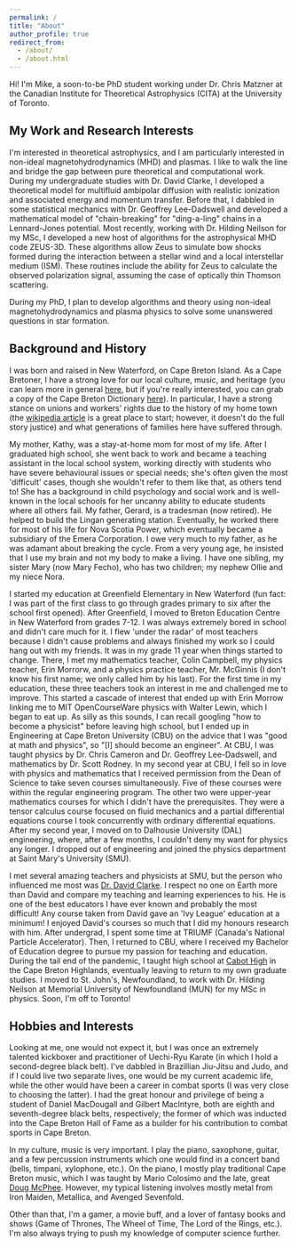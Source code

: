 ```yaml
---
permalink: /
title: "About"
author_profile: true
redirect_from: 
  - /about/
  - /about.html
---
```


Hi! I'm Mike, a soon-to-be PhD student working under Dr. Chris Matzner at the Canadian Institute for Theoretical Astrophysics (CITA) at the University of Toronto. 

My Work and Research Interests
------
I'm interested in theoretical astrophysics, and I am particularly interested in non-ideal magnetohydrodynamics (MHD) and plasmas. I like to walk the line and bridge the gap between pure theoretical and computational work. During my undergraduate studies with Dr. David Clarke, I developed a theoretical model for multifluid ambipolar diffusion with realistic ionization and associated energy and momentum transfer. Before that, I dabbled in some statistical mechanics with Dr. Geoffrey Lee-Dadswell and developed a mathematical model of "chain-breaking" for "ding-a-ling" chains in a Lennard-Jones potential. Most recently, working with Dr. Hilding Neilson for my MSc, I developed a new host of algorithms for the astrophysical MHD code ZEUS-3D. These algorithms allow Zeus to simulate bow shocks formed during the interaction between a stellar wind and a local interstellar medium (ISM). These routines include the ability for Zeus to calculate the observed polarization signal, assuming the case of optically thin Thomson scattering. 

During my PhD, I plan to develop algorithms and theory using non-ideal magnetohydrodynamics and plasma physics to solve some unanswered questions in star formation.

Background and History
------
I was born and raised in New Waterford, on Cape Breton Island. As a Cape Bretoner, I have a strong love for our local culture, music, and heritage (you can learn more in general [here](https://www.cbisland.com/things-to-do/culture-heritage/), but if you're really interested, you can grab a copy of the Cape Breton Dictionary [here](https://utorontopress.com/9781442615991/dictionary-of-cape-breton-english/)). In particular, I have a strong stance on unions and workers' rights due to the history of my home town (the [wikipedia article](https://en.wikipedia.org/wiki/New_Waterford,_Nova_Scotia) is a great place to start; however, it doesn't do the full story justice) and what generations of families here have suffered through. 

My mother, Kathy, was a stay-at-home mom for most of my life. After I graduated high school, she went back to work and became a teaching assistant in the local school system, working directly with students who have severe behavioural issues or special needs; she's often given the most 'difficult' cases, though she wouldn't refer to them like that, as others tend to! She has a background in child psychology and social work and is well-known in the local schools for her uncanny ability to educate students where all others fail. My father, Gerard, is a tradesman (now retired). He helped to build the Lingan generating station. Eventually, he worked there for most of his life for Nova Scotia Power, which eventually became a subsidiary of the Emera Corporation. I owe very much to my father, as he was adamant about breaking the cycle. From a very young age, he insisted that I use my brain and not my body to make a living. I have one sibling, my sister Mary (now Mary Fecho), who has two children; my nephew Ollie and my niece Nora.

I started my education at Greenfield Elementary in New Waterford (fun fact: I was part of the first class to go through grades primary to six after the school first opened). After Greenfield, I moved to Breton Education Centre in New Waterford from grades 7-12. I was always extremely bored in school and didn't care much for it. I flew 'under the radar' of most teachers because I didn't cause problems and always finished my work so I could hang out with my friends. It was in my grade 11 year when things started to change. There, I met my mathematics teacher, Colin Campbell, my physics teacher, Erin Morrorw, and a physics practice teacher, Mr. McGinnis (I don't know his first name; we only called him by his last). For the first time in my education, these three teachers took an interest in me and challenged me to improve. This started a cascade of interest that ended up with Erin Morrow linking me to MIT OpenCourseWare physics with Walter Lewin, which I began to eat up. As silly as this sounds, I can recall googling "how to become a physicist" before leaving high school, but I ended up in Engineering at Cape Breton University (CBU) on the advice that I was "good at math and physics", so "[I] should become an engineer". At CBU, I was taught physics by Dr. Chris Cameron and Dr. Geoffrey Lee-Dadswell, and mathematics by Dr. Scott Rodney. In my second year at CBU, I fell so in love with physics and mathematics that I received permission from the Dean of Science to take seven courses simultaneously. Five of these courses were within the regular engineering program. The other two were upper-year mathematics courses for which I didn't have the prerequisites. They were a tensor calculus course focused on fluid mechanics and a partial differential equations course I took concurrently with ordinary differential equations. After my second year, I moved on to Dalhousie University (DAL) engineering, where, after a few months, I couldn't deny my want for physics any longer. I dropped out of engineering and joined the physics department at Saint Mary's University (SMU).

I met several amazing teachers and physicists at SMU, but the person who influenced me most was [Dr. David Clarke](http://www.ap.smu.ca/~dclarke/home/). I respect no one on Earth more than David and compare my teaching and learning experiences to his. He is one of the best educators I have ever known and probably the most difficult! Any course taken from David gave an 'Ivy League' education at a minimum! I enjoyed David's courses so much that I did my honours research with him. After undergrad, I spent some time at TRIUMF (Canada's National Particle Accelerator). Then, I returned to CBU, where I received my Bachelor of Education degree to pursue my passion for teaching and education. During the tail end of the pandemic, I taught high school at [Cabot High](https://sites.google.com/gnspes.ca/caboteducationcentre/home) in the Cape Breton Highlands, eventually leaving to return to my own graduate studies. I moved to St. John's, Newfoundland, to work with Dr. Hilding Neilson at Memorial University of Newfoundland (MUN) for my MSc in physics. Soon, I'm off to Toronto!

Hobbies and Interests
------
Looking at me, one would not expect it, but I was once an extremely talented kickboxer and practitioner of Uechi-Ryu Karate (in which I hold a second-degree black belt). I've dabbled in Brazillian Jiu-Jitsu and Judo, and if I could live two separate lives, one would be my current academic life, while the other would have been a career in combat sports (I was very close to choosing the latter). I had the great honour and privilege of being a student of Daniel MacDougall and Gilbert MacIntyre, both are eighth and seventh-degree black belts, respectively; the former of which was inducted into the Cape Breton Hall of Fame as a builder for his contribution to combat sports in Cape Breton. 

In my culture, music is very important. I play the piano, saxophone, guitar, and a few percussion instruments which one would find in a concert band (bells, timpani, xylophone, etc.). On the piano, I mostly play traditional Cape Breton music, which I was taught by Mario Colosimo and the late, great [Doug McPhee](https://www.cbu.ca/alumni/honorary-degree-recipients/mr-douglas-t-macphee/). However, my typical listening involves mostly metal from Iron Maiden, Metallica, and Avenged Sevenfold. 

Other than that, I'm a gamer, a movie buff, and a lover of fantasy books and shows (Game of Thrones, The Wheel of Time, The Lord of the Rings, etc.). I'm also always trying to push my knowledge of computer science further.  

<!--
Getting started
======
1. Register a GitHub account if you don't have one and confirm your e-mail (required!)
1. Fork [this repository](https://github.com/academicpages/academicpages.github.io) by clicking the "fork" button in the top right. 
1. Go to the repository's settings (rightmost item in the tabs that start with "Code", should be below "Unwatch"). Rename the repository "[your GitHub username].github.io", which will also be your website's URL.
1. Set site-wide configuration and create content & metadata (see below -- also see [this set of diffs](http://archive.is/3TPas) showing what files were changed to set up [an example site](https://getorg-testacct.github.io) for a user with the username "getorg-testacct")
1. Upload any files (like PDFs, .zip files, etc.) to the files/ directory. They will appear at https://[your GitHub username].github.io/files/example.pdf.  
1. Check status by going to the repository settings, in the "GitHub pages" section

Site-wide configuration
------
The main configuration file for the site is in the base directory in [_config.yml](https://github.com/academicpages/academicpages.github.io/blob/master/_config.yml), which defines the content in the sidebars and other site-wide features. You will need to replace the default variables with ones about yourself and your site's github repository. The configuration file for the top menu is in [_data/navigation.yml](https://github.com/academicpages/academicpages.github.io/blob/master/_data/navigation.yml). For example, if you don't have a portfolio or blog posts, you can remove those items from that navigation.yml file to remove them from the header. 

Create content & metadata
------
For site content, there is one markdown file for each type of content, which are stored in directories like _publications, _talks, _posts, _teaching, or _pages. For example, each talk is a markdown file in the [_talks directory](https://github.com/academicpages/academicpages.github.io/tree/master/_talks). At the top of each markdown file is structured data in YAML about the talk, which the theme will parse to do lots of cool stuff. The same structured data about a talk is used to generate the list of talks on the [Talks page](https://academicpages.github.io/talks), each [individual page](https://academicpages.github.io/talks/2012-03-01-talk-1) for specific talks, the talks section for the [CV page](https://academicpages.github.io/cv), and the [map of places you've given a talk](https://academicpages.github.io/talkmap.html) (if you run this [python file](https://github.com/academicpages/academicpages.github.io/blob/master/talkmap.py) or [Jupyter notebook](https://github.com/academicpages/academicpages.github.io/blob/master/talkmap.ipynb), which creates the HTML for the map based on the contents of the _talks directory).

**Markdown generator**

I have also created [a set of Jupyter notebooks](https://github.com/academicpages/academicpages.github.io/tree/master/markdown_generator
) that converts a CSV containing structured data about talks or presentations into individual markdown files that will be properly formatted for the Academic Pages template. The sample CSVs in that directory are the ones I used to create my own personal website at stuartgeiger.com. My usual workflow is that I keep a spreadsheet of my publications and talks, then run the code in these notebooks to generate the markdown files, then commit and push them to the GitHub repository.

How to edit your site's GitHub repository
------
Many people use a git client to create files on their local computer and then push them to GitHub's servers. If you are not familiar with git, you can directly edit these configuration and markdown files directly in the github.com interface. Navigate to a file (like [this one](https://github.com/academicpages/academicpages.github.io/blob/master/_talks/2012-03-01-talk-1.md) and click the pencil icon in the top right of the content preview (to the right of the "Raw | Blame | History" buttons). You can delete a file by clicking the trashcan icon to the right of the pencil icon. You can also create new files or upload files by navigating to a directory and clicking the "Create new file" or "Upload files" buttons. 

Example: editing a markdown file for a talk
![Editing a markdown file for a talk](/images/editing-talk.png)

For more info
------
More info about configuring Academic Pages can be found in [the guide](https://academicpages.github.io/markdown/). The [guides for the Minimal Mistakes theme](https://mmistakes.github.io/minimal-mistakes/docs/configuration/) (which this theme was forked from) might also be helpful.

-->